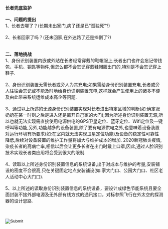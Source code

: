   <b>长者兜底监护</b> 
<br>
<br>
<b>一、问题的提出<br></b>
1、长者去哪了？(长期未出家门,病了还是已"孤独死"?)<br><br>
2、长者回家了吗？(还未回家,在外迷路了还是摔倒了?)<br><br>
<br>
<b>二、落地挑战</b><br>
1、身份识别装置内嵌或外贴在长者经常穿戴的鞋帽服上;长者出门也许会忘记带钱包、手机、钥匙等物件,但怎么都不会忘记穿戴鞋帽服出门的,特别是不会忘记穿上鞋子.<br><br>
2、身份识别装置无需长者或旁人为其充电;如果需给身份识别装置充电,长者或旁人往往会忘记或不能及时地给身份识别装置充电,这样就会产生使用上的诸多不便及由此带来系统运维成本高企等问题.<br><br>
3、通过以上所述的无源身份识别装置实现对长者进出特定区域的判断(如:确定张奶奶在某一时刻之后是进入还是离开自己家的大门);因为所述身份识别装置无源,所以也就无法实现需直接使用电源供电的GPS卫星定位、蓝牙定位、Wifi定位及一键呼叫等功能,另外,功能越多的设备装置,除了要有电源供电之外,也意味着设备装置对运行环境有所要求(如:在室内就无法实现卫星定位功能)及设备的稳定性可靠性降低,后续对设备装置的维护工作量将加大与维护成本的增加. 2020新冠肺炎疫情,染疫长者的高病亡率,相信以后会让更多长者在出门时戴上口罩,因此,通过人脸识别技术实现长者类应用将会受到很大的限制.<br><br>
 4、读取以上所述身份识别装置信息的系统设备,出于对成本与维护的考量,安装铺设的密度不会很高,只在关键固定地点安装铺设(如:家大门口、公园大门口、社区老人活动中心大门口).<br><br>
 5、以上所述的读取身份识别装置信息的系统设备，要设计成绿色节能系统且要全面封装不接外部电源及无外部有线方式的通讯接口，对标参照飞行在外太空的探测器的设计思路.<br><br>
<br>

<input type="image" src="http://www.618cloud.com.cn/ueditor/jsp/upload/image/20191230/1577712184891098284.png" style="max-width:100%;" />
